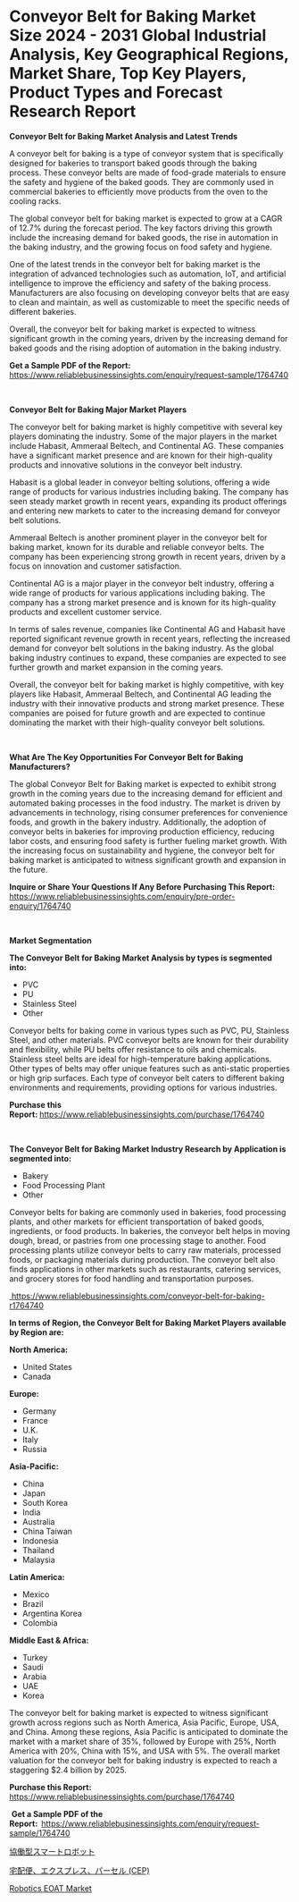 <p><h1>Conveyor Belt for Baking Market Size 2024 - 2031 Global Industrial Analysis, Key Geographical Regions, Market Share, Top Key Players, Product Types and Forecast Research Report</h1></p><p><strong>Conveyor Belt for Baking Market Analysis and Latest Trends</strong></p>
<p><p>A conveyor belt for baking is a type of conveyor system that is specifically designed for bakeries to transport baked goods through the baking process. These conveyor belts are made of food-grade materials to ensure the safety and hygiene of the baked goods. They are commonly used in commercial bakeries to efficiently move products from the oven to the cooling racks.</p><p>The global conveyor belt for baking market is expected to grow at a CAGR of 12.7% during the forecast period. The key factors driving this growth include the increasing demand for baked goods, the rise in automation in the baking industry, and the growing focus on food safety and hygiene.</p><p>One of the latest trends in the conveyor belt for baking market is the integration of advanced technologies such as automation, IoT, and artificial intelligence to improve the efficiency and safety of the baking process. Manufacturers are also focusing on developing conveyor belts that are easy to clean and maintain, as well as customizable to meet the specific needs of different bakeries.</p><p>Overall, the conveyor belt for baking market is expected to witness significant growth in the coming years, driven by the increasing demand for baked goods and the rising adoption of automation in the baking industry.</p></p>
<p><strong>Get a Sample PDF of the Report:&nbsp;</strong> <a href="https://www.reliablebusinessinsights.com/enquiry/request-sample/1764740">https://www.reliablebusinessinsights.com/enquiry/request-sample/1764740</a></p>
<p>&nbsp;</p>
<p><strong>Conveyor Belt for Baking Major Market Players</strong></p>
<p><p>The conveyor belt for baking market is highly competitive with several key players dominating the industry. Some of the major players in the market include Habasit, Ammeraal Beltech, and Continental AG. These companies have a significant market presence and are known for their high-quality products and innovative solutions in the conveyor belt industry.</p><p>Habasit is a global leader in conveyor belting solutions, offering a wide range of products for various industries including baking. The company has seen steady market growth in recent years, expanding its product offerings and entering new markets to cater to the increasing demand for conveyor belt solutions.</p><p>Ammeraal Beltech is another prominent player in the conveyor belt for baking market, known for its durable and reliable conveyor belts. The company has been experiencing strong growth in recent years, driven by a focus on innovation and customer satisfaction.</p><p>Continental AG is a major player in the conveyor belt industry, offering a wide range of products for various applications including baking. The company has a strong market presence and is known for its high-quality products and excellent customer service.</p><p>In terms of sales revenue, companies like Continental AG and Habasit have reported significant revenue growth in recent years, reflecting the increased demand for conveyor belt solutions in the baking industry. As the global baking industry continues to expand, these companies are expected to see further growth and market expansion in the coming years.</p><p>Overall, the conveyor belt for baking market is highly competitive, with key players like Habasit, Ammeraal Beltech, and Continental AG leading the industry with their innovative products and strong market presence. These companies are poised for future growth and are expected to continue dominating the market with their high-quality conveyor belt solutions.</p></p>
<p>&nbsp;</p>
<p><strong>What Are The Key Opportunities For Conveyor Belt for Baking Manufacturers?</strong></p>
<p><p>The global Conveyor Belt for Baking market is expected to exhibit strong growth in the coming years due to the increasing demand for efficient and automated baking processes in the food industry. The market is driven by advancements in technology, rising consumer preferences for convenience foods, and growth in the bakery industry. Additionally, the adoption of conveyor belts in bakeries for improving production efficiency, reducing labor costs, and ensuring food safety is further fueling market growth. With the increasing focus on sustainability and hygiene, the conveyor belt for baking market is anticipated to witness significant growth and expansion in the future.</p></p>
<p><strong>Inquire or Share Your Questions If Any Before Purchasing This Report:</strong> <a href="https://www.reliablebusinessinsights.com/enquiry/pre-order-enquiry/1764740">https://www.reliablebusinessinsights.com/enquiry/pre-order-enquiry/1764740</a></p>
<p>&nbsp;</p>
<p><strong>Market Segmentation</strong></p>
<p><strong>The Conveyor Belt for Baking Market Analysis by types is segmented into:</strong></p>
<p><ul><li>PVC</li><li>PU</li><li>Stainless Steel</li><li>Other</li></ul></p>
<p><p>Conveyor belts for baking come in various types such as PVC, PU, Stainless Steel, and other materials. PVC conveyor belts are known for their durability and flexibility, while PU belts offer resistance to oils and chemicals. Stainless steel belts are ideal for high-temperature baking applications. Other types of belts may offer unique features such as anti-static properties or high grip surfaces. Each type of conveyor belt caters to different baking environments and requirements, providing options for various industries.</p></p>
<p><strong>Purchase this Report:&nbsp;</strong><a href="https://www.reliablebusinessinsights.com/purchase/1764740">https://www.reliablebusinessinsights.com/purchase/1764740</a></p>
<p>&nbsp;</p>
<p><strong>The Conveyor Belt for Baking Market Industry Research by Application is segmented into:</strong></p>
<p><ul><li>Bakery</li><li>Food Processing Plant</li><li>Other</li></ul></p>
<p><p>Conveyor belts for baking are commonly used in bakeries, food processing plants, and other markets for efficient transportation of baked goods, ingredients, or food products. In bakeries, the conveyor belt helps in moving dough, bread, or pastries from one processing stage to another. Food processing plants utilize conveyor belts to carry raw materials, processed foods, or packaging materials during production. The conveyor belt also finds applications in other markets such as restaurants, catering services, and grocery stores for food handling and transportation purposes.</p></p>
<p><a href="https://www.reliablebusinessinsights.com/conveyor-belt-for-baking-r1764740">&nbsp;https://www.reliablebusinessinsights.com/conveyor-belt-for-baking-r1764740</a></p>
<p><strong>In terms of Region, the Conveyor Belt for Baking Market Players available by Region are:</strong></p>
<p>
    <p> <strong> North America: </strong>
        <ul>
            <li>United States</li>
            <li>Canada</li>
        </ul>
        </p> 
    <p> <strong> Europe: </strong>
        <ul>
            <li>Germany</li>
            <li>France</li>
            <li>U.K.</li>
            <li>Italy</li>
            <li>Russia</li>
        </ul>
        </p> 
    <p> <strong> Asia-Pacific: </strong>
        <ul>
            <li>China</li>
            <li>Japan</li>
            <li>South Korea</li>
            <li>India</li>
            <li>Australia</li>
            <li>China Taiwan</li>
            <li>Indonesia</li>
            <li>Thailand</li>
            <li>Malaysia</li>
        </ul>
        </p> 
    <p> <strong> Latin America: </strong>
        <ul>
            <li>Mexico</li>
            <li>Brazil</li>
            <li>Argentina Korea</li>
            <li>Colombia</li>
        </ul>
        </p> 
    <p> <strong> Middle East & Africa: </strong>
        <ul>
            <li>Turkey</li>
            <li>Saudi</li>
            <li>Arabia</li>
            <li>UAE</li>
            <li>Korea</li>
        </ul>
    </p>
    </p>
<p><p>The conveyor belt for baking market is expected to witness significant growth across regions such as North America, Asia Pacific, Europe, USA, and China. Among these regions, Asia Pacific is anticipated to dominate the market with a market share of 35%, followed by Europe with 25%, North America with 20%, China with 15%, and USA with 5%. The overall market valuation for the conveyor belt for baking industry is expected to reach a staggering $2.4 billion by 2025.</p></p>
<p><strong>Purchase this Report: </strong><a href="https://www.reliablebusinessinsights.com/purchase/1764740">https://www.reliablebusinessinsights.com/purchase/1764740</a></p>
<p>&nbsp;<strong>Get a Sample PDF of the Report:&nbsp;&nbsp;</strong><a href="https://www.reliablebusinessinsights.com/enquiry/request-sample/1764740">https://www.reliablebusinessinsights.com/enquiry/request-sample/1764740</a></p>
<p><strong></strong></p>
<p><p><a href="https://github.com/mathieurico66/Market-Research-Report-List-2/blob/main/5303261137341.md">協働型スマートロボット</a></p><p><a href="https://github.com/ycmtqqhvk3273/Market-Research-Report-List-2/blob/main/7638073137340.md">宅配便、エクスプレス、パーセル (CEP)</a></p><p><a href="https://view.publitas.com/reportprime-1/global-robotics-eoat-market-sector-types-applications-market-player-strategies-regional-growth-insights-and-future-projections-2024-2031/">Robotics EOAT Market</a></p></p>
